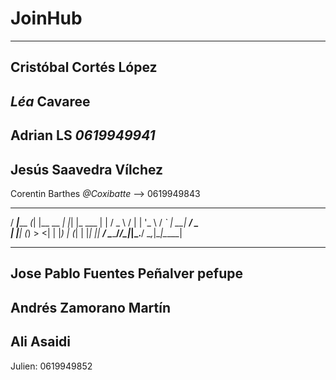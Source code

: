 # JoinHub
----------------------------------------------------------------------------------------------------------------------------------
Cristóbal Cortés López
----------------------------------------------------------------------------------------------------------------------------------
*Léa* **Cavaree**
----------------------------------------------------------------------------------------------------------------------------------
Adrian LS *0619949941*
----------------------------------------------------------------------------------------------------------------------------------
Jesús Saavedra Vílchez
----------------------------------------------------------------------------------------------------------------------------------

Corentin Barthes *@Coxibatte*  --> 0619949843

   ____          _ _           _   _       
  / ___|_____  _(_| |__   __ _| |_| |_ ___
 | |   / _ \ \/ | | '_ \ / _` | __| __/ _ \
 | |__| (_) >  <| | |_) | (_| | |_| ||  __/
  \____\___/_/\_|_|_.__/ \__,_|\__|\__\___|

----------------------------------------------------------------------------------------------------------------------------------
Jose Pablo Fuentes Peñalver      pefupe
----------------------------------------------------------------------------------------------------------------------------------
Andrés Zamorano Martín
----------------------------------------------------------------------------------------------------------------------------------
**Ali** Asaidi
----------------------------------------------------------------------------------------------------------------------------------
Julien: 0619949852
